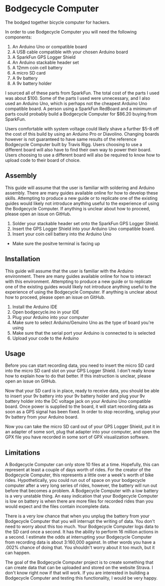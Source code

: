 # Bodgecycle Computer
The bodged together bicycle computer for hackers.

In order to use Bodgecycle Computer you will need the following components:
1. An Arduino Uno or compatible board
2. A USB cable compatible with your chosen Arduino board
3. A SparkFun GPS Logger Shield
4. An Arduino stackable header set
5. A 12mm coin cell battery
6. A micro SD card
7. A 9v battery
8. A 9v battery holder

I sourced all of these parts from SparkFun. The total cost of the parts I used
was about $100. Some of the parts I used were unnecessary, and I also used an
Arduino Uno, which is perhaps not the cheapest Arduino Uno compatible board.
A person using a SparkFun RedBoard and a minimum of parts could probably build
a Bodgecycle Computer for $86.20 buying from SparkFun.

Users comfortable with system voltage could likely shave a further $5-8 off the
cost of this build by using an Arduino Pro or Diavolino. Changing boards
however is not guaranteed to have same results of the reference Bodgecycle
Computer built by Travis Rigg. Users choosing to use a different board will
also have to find their own way to power their board. Users choosing to use a
different board will also be required to know how to upload code to their board
of choice.

## Assembly
This guide will assume that the user is familiar with soldering and Arduino
assembly. There are many guides available online for how to develop these
skills. Attempting to produce a new guide or to replicate one of the existing
guides would likely not introduce anything useful to the experience of using
the Bodgecycle Computer. If anything is unclear about how to proceed, please
open an issue on GitHub.

1. Solder your stackable header set onto the SparkFun GPS Logger Shield.
2. Insert the GPS Logger Shield into your Arduino Uno compatible board.
3. Insert your coin cell battery into the Arduino Uno
  * Make sure the positve terminal is facing up

## Installation
This guide will assume that the user is familiar with the Arduino environment.
There are many guides available online for how to interact with this
environment. Attempting to produce a new guide or to replicate one of the
existing guides would likely not introduce anything useful to the experience of
using the Bodgecycle Computer. If anything is unclear about how to proceed,
please open an issue on GitHub.

1. Install the Arduino IDE
2. Open bodgecycle.ino in your IDE
3. Plug your Arduino into your computer
4. Make sure to select Arduino/Genuino Uno as the type of board you're using
5. Make sure that the serial port your Arduino is connected to is selected
6. Upload your code to the Arduino

## Usage
Before you can start recording data, you need to insert the micro SD card into
the micro SD card slot on your GPS Logger Shield. I don't really know how to
explain how to do that better. If this instruction is unclear, please open an
issue on GitHub.

Now that your SD card is in place, ready to receive data, you should be able to
insert your 9v battery into your 9v battery holder and plug your 9v battery
holder into the DC voltage jack on your Arduino Uno compatible board. Once
power is supplied to the board, it will start recording data as soon as a GPS
signal has been fixed. In order to stop recording, unplug your 9v battery from
your Arduino board.

Now you can take the micro SD card out of your GPS Logger Shield, put it in an
adapter of some sort, plug that adapter into your computer, and open the GPX
file you have recorded in some sort of GPX visualization software.

## Limitations
A Bodgecycle Computer can only store 10 files at a time. Hopefully, this can
represent at least a couple of days worth of rides. For the creator of the
Bodgecycle Computer, this represents a little over a week's worth of bike
rides. Hypothetically, you could run out of space on your bodgecycle computer
after a very long series of rides, however, the battery will run out before
that becomes a problem. A Bodgecycle Computer with a low battery is a very
unstable thing. An easy indication that your Bodgecycle Computer is low on
battery is when there are more files for recorded rides than you would expect
and the files contain incomplete data.

There is a very low chance that when you unplug the battery from your
Bodgecycle Computer that you will interrupt the writing of data. You don't need
to worry about this too much. Your Bodgecycle Computer logs data to the SD card
once a second. It has the ability to perform 16 million actions in a second. I
estimate the odds at interrupting your Bodgecycle Computer from recording data
is about 3:160,000 against. In other words you have a .002% chance of doing
that. You shouldn't worry about it too much, but it can happen.

The goal of the Bodgecycle Computer project is to create something that can
create data that can be uploaded and stored on the website Strava. I don't know
right now if that will work. If you are interested in building a Bodgecycle
Computer and testing this functionality, I would be very happy.

